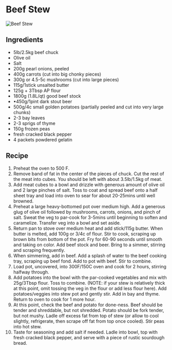 # Beef Stew

![Beef Stew](/img/beef-stew.jpg)

## Ingredients 

- 5lb/2.5kg beef chuck
- Olive oil
- Salt
- 200g pearl onions, peeled
- 400g  carrots (cut into big chonky pieces)
- 300g or 4.5-5c mushrooms (cut into large pieces)
- 115g/1stick unsalted butter
- 125g + 3Tbsp AP flour
- 1800g (1.8L/qt) good beef stock
- ▪450g/1pint dark stout beer
- 500g/4c small golden potatoes (partially peeled and cut into very large chunks)
- 2-3 bay leaves
- 2-3 sprigs of thyme 
- 150g frozen peas
- fresh cracked black pepper 
- 4 packets powdered gelatin

## Recipe

1. Preheat the oven to 500 F.
2. Remove band of fat in the center of the pieces of chuck. Cut the rest of the meat into cubes. You should be left with about 3.5lb/1.5kg of meat. 
3. Add meat cubes to a bowl and drizzle with generous amount of olive oil and 2 large pinches of salt. Toss to coat and spread beef onto a half sheet tray and load into oven to sear for about 20-25mins until well browned. 
4. Preheat a large heavy-bottomed pot over medium high. Add a generous glug of olive oil followed by mushrooms, carrots, onions, and pinch of salt. Sweat the veg to par-cook for 3-5mins until beginning to soften and caramelize. Transfer veg into a bowl and set aside. 
5. Return pan to stove over medium heat and add stick/115g butter. When butter is melted, add 100g or 3/4c of flour. Stir to cook, scraping up brown bits from bottom of the pot. Fry for 60-90 seconds until smooth and taking on color. Add beef stock and beer. Bring to a simmer, stirring and scraping frequently. 
6. When simmering, add in beef. Add a splash of water to the beef cooking tray, scraping up beef fond. Add to pot with beef. Stir to combine. 
7. Load pot, uncovered, into 300F/150C oven and cook for 2 hours, stirring halfway through.
8. Add potatoes into the bowl with the par-cooked vegetables and mix with 25g/3Tbsp flour. Toss to combine. (NOTE: if your stew is relatively thick at this point, omit tossing the veg in the flour or add less flour here). Add potatoes/veggies into stew pot and gently stir. Add in bay and thyme. Return to oven to cook for 1 more hour. 
9. At this point, check the beef and potato for done-ness. Beef should be tender and shreddable, but not shredded. Potato should be fork tender, but not mushy. Ladle off excess fat from top of stew (or allow to cool slightly, refrigerate, then scrape off fat from top once cooled). Stir peas into hot stew. 
10. Taste for seasoning and add salt if needed. Ladle into bowl, top with fresh cracked black pepper, and serve with a piece of rustic sourdough bread.